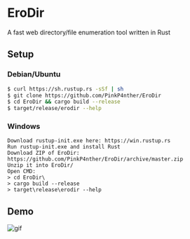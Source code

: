# EroDir
A fast web directory/file enumeration tool written in Rust


## Setup

### Debian/Ubuntu
``` sh
$ curl https://sh.rustup.rs -sSf | sh
$ git clone https://github.com/PinkP4nther/EroDir
$ cd EroDir && cargo build --release
$ target/release/erodir --help
```

### Windows
```
Download rustup-init.exe here: https://win.rustup.rs
Run rustup-init.exe and install Rust
Download ZIP of EroDir: https://github.com/PinkP4nther/EroDir/archive/master.zip
Unzip it into EroDir/
Open CMD:
> cd EroDir\
> cargo build --release
> target\release\erodir --help
```
## Demo

![gif](https://imgur.com/PmFleau.gif)